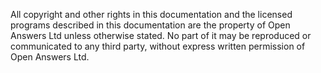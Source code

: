 All copyright and other rights in this documentation and the licensed
programs described in this documentation are the property of Open
Answers Ltd unless otherwise stated. No part of it may be reproduced
or communicated to any third party, without express written permission
of Open Answers Ltd.

